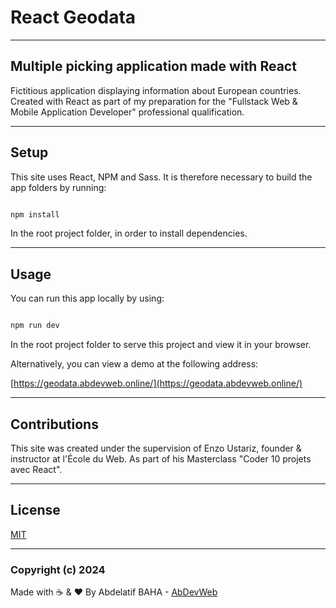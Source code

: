 # React Geodata

---

## Multiple picking application made with React

Fictitious application displaying information about European countries.
Created with React as part of my preparation for the "Fullstack Web & Mobile Application Developer" professional qualification.

---

## Setup

This site uses React, NPM and Sass.
It is therefore necessary to build the app folders by running:

```bash

npm install

```

In the root project folder, in order to install dependencies.

---

## Usage

You can run this app locally by using:

```bash

npm run dev

```

In the root project folder to serve this project and view it in your browser.

Alternatively, you can view a demo at the following address:

[https://geodata.abdevweb.online/](https://geodata.abdevweb.online/)

---

## Contributions

This site was created under the supervision of Enzo Ustariz, founder & instructor at l'École du Web.
As part of his Masterclass "Coder 10 projets avec React".

---

## License

[MIT](https://choosealicense.com/licenses/mit/)

---

### Copyright (c) 2024

Made with ☕ & ❤️ By Abdelatif BAHA - [AbDevWeb](https://AbDevWeb.com)
